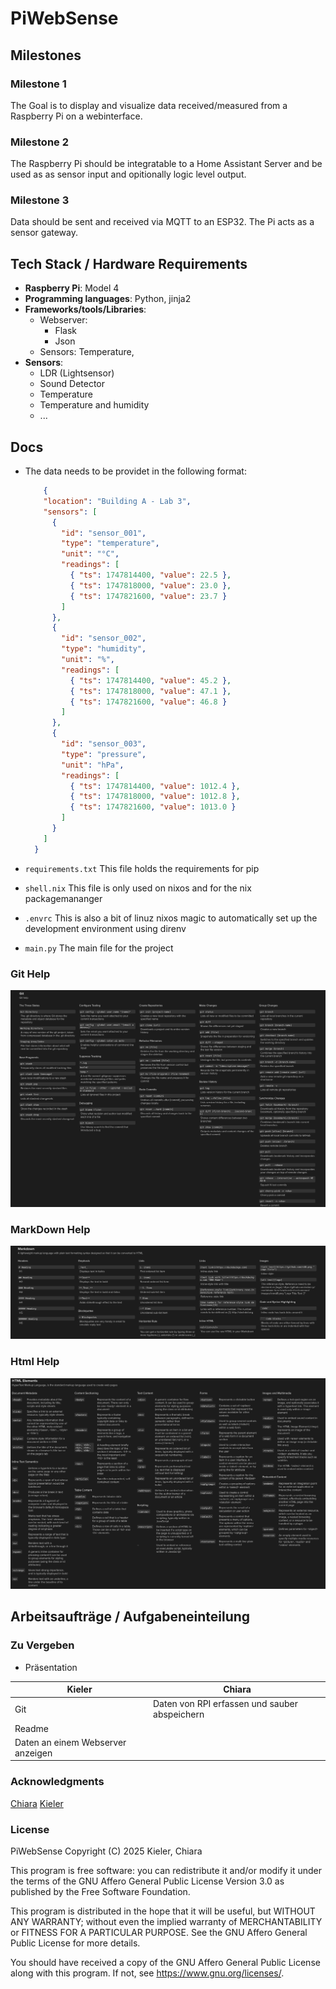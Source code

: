 # PiWebSense

## Milestones

### Milestone 1

The Goal is to display and visualize data received/measured from a Raspberry Pi on a webinterface.

### Milestone 2

The Raspberry Pi should be integratable to a Home Assistant Server and be used as as sensor input and opitionally logic level output.

### Milestone 3

Data should be sent and received via MQTT to an ESP32. The Pi acts as a sensor gateway.

## Tech Stack / Hardware Requirements

- **Raspberry Pi**: Model 4
- **Programming languages**: Python, jinja2
- **Frameworks/tools/Libraries**:
  - Webserver:
    - Flask
    - Json
  - Sensors: Temperature,
- **Sensors**:
  - LDR (Lightsensor)
  - Sound Detector
  - Temperature
  - Temperature and humidity
  - ...

## Docs

- The data needs to be providet in the following format:

  ```Json
      {
      "location": "Building A - Lab 3",
      "sensors": [
        {
          "id": "sensor_001",
          "type": "temperature",
          "unit": "°C",
          "readings": [
            { "ts": 1747814400, "value": 22.5 },
            { "ts": 1747818000, "value": 23.0 },
            { "ts": 1747821600, "value": 23.7 }
          ]
        },
        {
          "id": "sensor_002",
          "type": "humidity",
          "unit": "%",
          "readings": [
            { "ts": 1747814400, "value": 45.2 },
            { "ts": 1747818000, "value": 47.1 },
            { "ts": 1747821600, "value": 46.8 }
          ]
        },
        {
          "id": "sensor_003",
          "type": "pressure",
          "unit": "hPa",
          "readings": [
            { "ts": 1747814400, "value": 1012.4 },
            { "ts": 1747818000, "value": 1012.8 },
            { "ts": 1747821600, "value": 1013.0 }
          ]
        }
      ]
    }
  ```

- `requirements.txt`
  This file holds the requirements for pip
- `shell.nix`
  This file is only used on nixos and for the nix packagemananger
- `.envrc`
  This is also a bit of linuz nixos magic to automatically set up the development environment using direnv
- `main.py`
  The main file for the project

### Git Help

![A Git Cheatsheet](gitHelp.png "Git Cheatsheet")

### MarkDown Help

![A MarkDown Cheatsheet](mdHelp.png "MarkDown Cheatsheet")

### Html Help

![A Html Cheatsheet](htmlHelp.png "Html Cheatsheet")

## Arbeitsaufträge / Aufgabeneinteilung

### Zu Vergeben

- Präsentation

| Kieler                            | Chiara                                        |
| --------------------------------- | --------------------------------------------- |
| Git                               | Daten von RPI erfassen und sauber abspeichern |
| Readme                            |                                               |
| Daten an einem Webserver anzeigen |                                               |

### Acknowledgments

[Chiara](https://git.miaig.dev/chiara)
[Kieler](https://git.miaig.dev/mia)

### License

PiWebSense
Copyright (C) 2025 Kieler, Chiara

This program is free software: you can redistribute it and/or modify
it under the terms of the GNU Affero General Public License Version 3.0 as published by
the Free Software Foundation.

This program is distributed in the hope that it will be useful,
but WITHOUT ANY WARRANTY; without even the implied warranty of
MERCHANTABILITY or FITNESS FOR A PARTICULAR PURPOSE. See the
GNU Affero General Public License for more details.

You should have received a copy of the GNU Affero General Public License
along with this program. If not, see <https://www.gnu.org/licenses/>.
